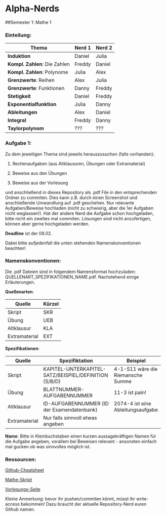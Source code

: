 # Alpha-Nerds
##Semester 1: Mathe 1
### Einteilung:

Thema | Nerd 1 | Nerd 2
--- | --- | ---
**Induktion** | Daniel | Julia
**Kompl. Zahlen**: Die Zahlen| Freddy | Daniel
**Kompl. Zahlen**: Polynome| Julia | Alex
**Grenzwerte**: Reihen | Alex | Julia
**Grenzwerte**: Funktionen|Danny | Freddy
**Stetigkeit**|Daniel | Freddy
**Exponentialfunktion** | Julia | Danny
**Ableitungen** | Alex | Daniel
**Integral** | Freddy | Danny
**Taylorpolynom** | ??? | ???

### Aufgabe 1:

Zu dem jeweiligen Thema sind jeweils herauszusuchen (falls vorhanden):

1. Rechenaufgaben (aus Altklausuren, Übungen oder Extramaterial)

2. Beweise aus den Übungen

3. Beweise aus der Vorlesung

und anschließend in dieses Repository als .pdf File in den entsprechenden Ordner zu commiten. Dies kann z.B. durch einen Screenshot und anschließende Umwandlung auf .pdf geschehen. Nur relevante Aufgaben/Beweise hochladen (nicht zu schwierig, aber die 1er Aufgaben nicht weglassen!). Hat der andere Nerd die Aufgabe schon hochgeladen, bitte nicht ein zweites mal commiten. Lösungen sind nicht anzufertigen, können aber gerne hochgeladen werden.

__Deadline__ ist der 08.02.

Dabei bitte aufjedenfall die unten stehenden Namenskonventionen beachten! 

### Namenskonventionen:
Die .pdf Dateien sind in folgendem Namensformat hochzuladen: QUELLENART_SPEZIFIKATIONEN_NAME.pdf. Nachstehend einige Erläuterungen.

__Quellenarten__:

Quelle | Kürzel
--- | --- 
Skript | SKR
Übung | UEB
Altklausur | KLA
Extramaterial | EXT

__Spezifikationen__:

Quelle | Spezifiktation | Beispiel
--- | --- | ---
Skript | KAPITEL-UNTERKAPITEL-SATZ/BEISPIEL/DEFINITION (S/B/D) | 4-1-S11 wäre die Riemansche Summe
Übung | BLATTNUMMER-AUFGABENNUMMER | 11-3 ist pain!
Altklausur | ID-AUFGABENNUMMER (ID der Examendatenbank) | 2074-4 ist eine Ableitungsaufgabe
Extramaterial | Nur falls sinnvoll etwas angeben

__Name__:
Bitte in Kleinbuchstaben einen kurzen aussagekräftigen Namen für die Aufgabe angeben, vorallem bei Beweisen relevant - ansonsten einfach mal gucken ob was sinnvolles möglich ist.

### Ressourcen:
[Github-Cheatsheet](https://training.github.com/kit/downloads/github-git-cheat-sheet.pdf)

[Mathe-Skript](http://aam.uni-freiburg.de/abtlg/ls/lsbartels/lehre/Mathematik_I/Mathematik_I/kuwe-inginf.pdf)

[Vorlesungs-Seite](http://aam.uni-freiburg.de/abtlg/ls/lsbartels/lehre/Mathematik_I/Mathematik_I)

Kleine Anmerkung: bevor ihr pushen/commiten könnt, müsst ihr write-access bekommen! Dazu braucht der aktuelle Repository-Nerd euren Github namen.
